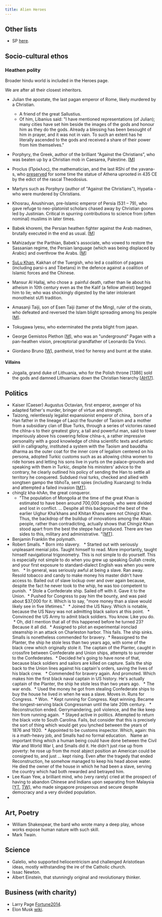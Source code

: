 ```yaml
---
title: Alien Heroes
---
```

## Other lists

- SP [here](https://twitter.com/Rjrasva/status/877839974669860865).

## Socio-cultural ethos

### Heathen polity

Broader hindu world is included in the Heroes page.

We are after all their closest inheritors.  

- Julian the apostate, the last pagan emperor of Rome, likely murdered by a Christian.
  - A friend of the great Sallustius.
  - Of him, Libanius said: "I have mentioned representations (of Julian); many cities have set him beside the images of the gods and honour him as they do the gods. Already a blessing has been besought of him in prayer, and it was not in vain. To such an extent has he literally ascended to the gods and received a share of their power from him themselves."
- Porphyry, the Greek, author of the brilliant “Against the Christians”, who was beaten up by a Christian mob in Caesarea, Palestine. \[[M](https://manasataramgini.wordpress.com/2013/02/10/the-end-of-the-heathens/)\]
- Proclus (Πρόκλος), the mathematician, and the last RShi of the yavana-s, who [preserved](http://manasataramgini.wordpress.com/2013/02/10/the-end-of-the-heathens) for some time the statue of Athena uprooted in 435 CE by the edict of the rascal Theodosius.
- Martyrs such as Porphyry (author of "Against the Christians"), Hypatia - who were murdered by Christians.  
- Khosrau, Anushirvan, pre-Islamic emperor of Persia (531 – 79), who gave refuge to neo-platonist scholars chased away by Christian goons led by Justinian. Critical in spurring contributions to science from (often nominal) muslims in later times.
- Babek khoremi, the Persian heathen fighter against the Arab madmen, brutally executed in the end as usual. \[[M](http://manasataramgini.wordpress.com/2007/07/15/babek-khoremi-and-mahizadyar/)\]
- Mahizadyar the Parthian, Babek's associate, who vowed to restore the Sassanian regime, the Persian language (which was being displaced by Arabic) and overthrow the Arabs. \[[M](http://manasataramgini.wordpress.com/2007/07/15/babek-khoremi-and-mahizadyar/)\]
- [SuLu Khan](http://manasataramgini.wordpress.com/2006/03/04/su-lu-khans-heroic-struggle-against-the-army-of-islam/), Kakhan of the Tuergish, who led a coalition of pagans (including parsi-s and Tibetans) in the defence against a coalition of Islamic forces and the Chinese.  

- Mansur Al Hallaj, who chose a  painful death, rather than lie about his atheism in 10th century even as the the Kalif (a fellow atheist) begged him to lie; who was shockingly digested by the later intolerant monotheist sUfi tradition.
- Amasanji Taiji, son of Esen Taiji (tamer of the Ming), ruler of the oirats, who defeated and reversed the Islam blight spreading among his people \[[M](https://manasataramgini.wordpress.com/2015/01/21/some-notes-on-the-rise-of-oirat-power-and-the-jangar-tuuli/)\].
- Tokugawa Iyesu, who exterminated the preta blight from japan.
- George Gemistos Plethon \[[M](http://manasataramgini.wordpress.com/2013/02/10/the-end-of-the-heathens/)\], who was an "underground" Pagan with a pan-heathen vision, preceptorial grandfather of Leonardo Da Vinci.  

- Giordano Bruno \[[W](https://en.wikipedia.org/wiki/Giordano_Bruno)\], pantheist, tried for heresy and burnt at the stake.

#### Villains

- Jogaila, grand duke of Lithuania, who for the Polish throne \[1386\] sold the gods and damned Lithuanians down the Christian hierarchy \[[AH17](https://arithharger.wordpress.com/2017/05/06/the-last-european-pagans-part-ii-resistance/)\].

## Politics

- Kaiser (Caeser) Augustus Octavian, first emperor, avenger of his adapted father's murder, bringer of virtue and strength.
- Taizong, relentlessly legalist expansionist emperor of china,  born of a Han father in the lineage of Laozi the founder of Taoism and a mother from a subsidiary clan of Blue Turks, through a series of victories raised the chIna-s to their greatest glory, a tall and powerful man, said to tower imperiously above his cowering fellow chIna-s, a rather impressive personality with a good knowledge of chIna scientific texts and artistic skill in calligraphy, instituted a system with the Taoism and bauddha dharma as the outer coat for the inner core of legalism centered on his persona, adopted Turkic customs such as as allowing chIna women to ride horses and letting his sons live in yurts on the palace-grounds and speaking with them in Turkic, despite his ministers’ advice to the contrary, he clearly outlined his policy of sending the Han to settle all territory he conquered. Subdued rival turks, checked and allied with songtsen gampo the tibhoTa, sent spies (including Xuanzang) to India and attempted a failed invasion \[[MT](https://manasataramgini.wordpress.com/2013/12/26/the-successors-of-the-kaunteya-s-in-the-national-memory-of-bharata-s-and-bhota-s-and-related-discursions/)\].
- chingIz kha-khAn, the great conqueror.
    - "The population of Mongolia at the time of the great Khan is estimated to have been around 700,000 people, who were divided and lost in conflict. ... Despite all this background the best of the earlier Uighur Kha’khans and Khitan Khans were not Chingiz Khan. Thus, the backdrop of the buildup of innovations among the Altaic people, rather than contradicting, actually shows that Chingiz Khan stood apart from the best the steppe had produced. There are two sides to this, military and administrative. "\[[MT](https://manasataramgini.wordpress.com/2017/07/30/mongolica-chingiz-khan-and-the-rest/)\].
- Benjamin Franklin the polymath.
- Robert Smalls. * Born into slavery.   * Started out with seriously unpleasant menial jobs. Taught himself to read. More importantly, taught himself navigational trigonometry. This is not simple to do yourself. This is especially not simple to do when you grew up speaking Gullah creole, and your first exposure to standard-dialect English was when you were ten.   * In general, was seriously awful at being a slave. Ran away. Resold tobacco and candy to make money his master didn't have access to. Bailed out of slave lockup over and over again because, despite the fact he never took to the whip, he was too competent to punish.  * Stole a Confederate ship. Sailed off with it. Gave it to the Union.  * Pushed for Congress to pay him the bounty, and was paid about $37,000 for it. Which is to say, "more money than a slave would likely see in five lifetimes."   * Joined the US Navy. Which is notable, because the US Navy was not admitting black sailors at this point.   * Convinced the US Army to admit black soldiers. You know. Like you do.  * Oh, did I mention that all of this happened before he turned 23? Because it all did.  * Assigned to pilot an experimental ironclad steamship in an attack on Charleston harbor. This fails. The ship sinks. Smalls is nonetheless commended for bravery.  * Reassigned to the Planter, the ship he stole less than two years ago, with some of the black crew which originally stole it. The captain of the Planter, caught in crossfire between Confederate and Union ships, attempts to surrender to the Confederates.  * Decided he's going to have none of that, because black soldiers and sailors are killed on capture. Sails the ship back to the Union lines against his captain's orders, saving the lives of his black crew.   * Commended for bravery again. And promoted. Which makes him the first black naval captain in US history. He's actually captain of the Planter, the ship he stole less than two years ago.   * The war ends.  * Used the money he got from stealing Confederate ships to buy the house he lived in when he was a slave. Moves in. Runs for Congress.  * Won.  * Kept running for Congress. Kept winning. Became the longest-serving black Congressman until the late 20th century.   * Reconstruction ended. Gerrymandering, poll violence, and the like keep him from running again.  * Stayed active in politics. Attempted to return the black vote to South Carolina. Fails, but consider that this is precisely the sort of thing which would get you lynched between the years of 1876 and 1920.  * Appointed to be customs inspector. Which, again: this is a math-heavy job, and Smalls had no formal education.   Name an important thing which a human being could have done between the Civil War and World War I, and Smalls did it. He didn't just rise up from poverty: he rose up from the most abject position an American could be consigned to, and just ... kept rising. Even after the tragedy that ended Reconstruction, he somehow managed to keep his head above water.   He died the owner of the house in which he had been a slave, serving the country which had both rewarded and betrayed him.
- Lee Kuan Yew, a brilliant mind, who (very rarely) cried at the prospect of having to abandon Chinese and Indians upon separating from Malaysia \[[YT](https://www.youtube.com/watch?v=41ND3U_9HgQ), [TW](https://twitter.com/Rjrasva/status/873646954336727043)\], who made singapore prosperous and secure despite democracy and a very divided population.
-   


## Art, Poetry

- William Shakespear, the bard who wrote many a deep play, whose works expose human nature with such skill.
- Mark Twain.

## Science

- Galelio, who supported heliocentricism and challenged Aristotlean ideas, mostly withstanding the ire of the Catholic church.
- Issac Newton.
- Albert Einstein, that stunningly original and revolutionary thinker.

## Business (with charity)

- Larry Page [Fortune2014](http://fortune.com/2014/11/13/googles-larry-page-the-most-ambitious-ceo-in-the-universe/).
- Elon Musk [wiki](http://en.wikipedia.org/wiki/Elon_Musk).
